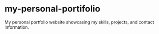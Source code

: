 # my-personal-portifolio
My personal portfolio website showcasing my skills, projects, and contact information.
